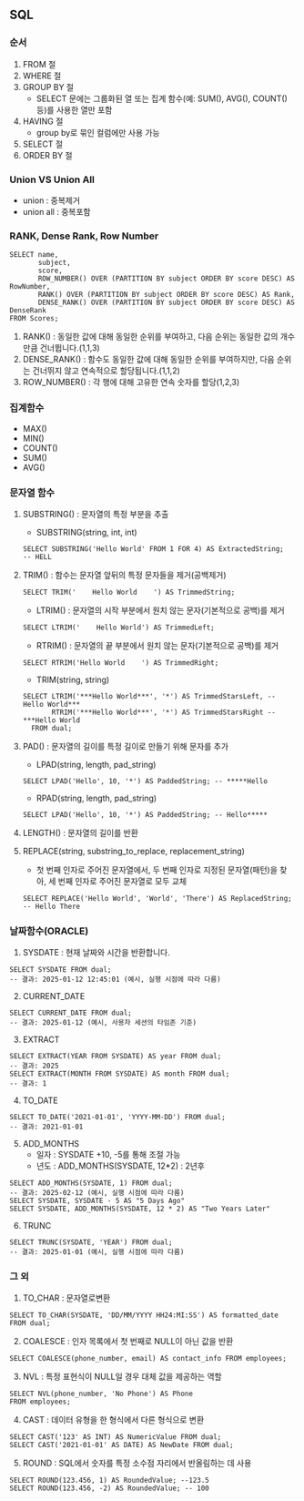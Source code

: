 ## SQL

### 순서
1. FROM 절
2. WHERE 절
3. GROUP BY 절
    - SELECT 문에는 그룹화된 열 또는 집계 함수(예: SUM(), AVG(), COUNT() 등)를 사용한 열만 포함
4. HAVING 절
    - group by로 묶인 컬럼에만 사용 가능
5. SELECT 절
6. ORDER BY 절

### Union VS Union All
- union : 중복제거
- union all : 중복포함

### RANK, Dense Rank, Row Number
```roomsql
SELECT name,
       subject,
       score,
       ROW_NUMBER() OVER (PARTITION BY subject ORDER BY score DESC) AS RowNumber,
       RANK() OVER (PARTITION BY subject ORDER BY score DESC) AS Rank,
       DENSE_RANK() OVER (PARTITION BY subject ORDER BY score DESC) AS DenseRank
FROM Scores;
```
1. RANK() : 동일한 값에 대해 동일한 순위를 부여하고, 다음 순위는 동일한 값의 개수만큼 건너뜁니다.(1,1,3)
2. DENSE_RANK() : 함수도 동일한 값에 대해 동일한 순위를 부여하지만, 다음 순위는 건너뛰지 않고 연속적으로 할당됩니다.(1,1,2)
3. ROW_NUMBER() : 각 행에 대해 고유한 연속 숫자를 할당(1,2,3)

### 집계함수
- MAX()
- MIN()
- COUNT()
- SUM()
- AVG()

### 문자열 함수
1. SUBSTRING() : 문자열의 특정 부분을 추출
   - SUBSTRING(string, int, int)
   ```roomsql
   SELECT SUBSTRING('Hello World' FROM 1 FOR 4) AS ExtractedString;
   -- HELL 
   ```
2. TRIM() : 함수는 문자열 앞뒤의 특정 문자들을 제거(공백제거)
    ```roomsql
    SELECT TRIM('    Hello World    ') AS TrimmedString;
    ```
   - LTRIM() : 문자열의 시작 부분에서 원치 않는 문자(기본적으로 공백)를 제거
   ```roomsql
   SELECT LTRIM('    Hello World') AS TrimmedLeft;
   ```
   - RTRIM() : 문자열의 끝 부분에서 원치 않는 문자(기본적으로 공백)를 제거
   ```roomsql
   SELECT RTRIM('Hello World    ') AS TrimmedRight;
   ```
   - TRIM(string, string)
   ```roomsql
   SELECT LTRIM('***Hello World***', '*') AS TrimmedStarsLeft, -- Hello World*** 
          RTRIM('***Hello World***', '*') AS TrimmedStarsRight -- ***Hello World
     FROM dual;
   ```
   
3. PAD() : 문자열의 길이를 특정 길이로 만들기 위해 문자를 추가
    - LPAD(string, length, pad_string)
   ```roomsql
   SELECT LPAD('Hello', 10, '*') AS PaddedString; -- *****Hello
   ```
    - RPAD(string, length, pad_string)
   ```roomsql
   SELECT LPAD('Hello', 10, '*') AS PaddedString; -- Hello*****
   ```   
   
4. LENGTH() : 문자열의 길이를 반환
5. REPLACE(string, substring_to_replace, replacement_string)
    - 첫 번째 인자로 주어진 문자열에서, 두 번째 인자로 지정된 문자열(패턴)을 찾아, 세 번째 인자로 주어진 문자열로 모두 교체
   ```roomsql
   SELECT REPLACE('Hello World', 'World', 'There') AS ReplacedString; 
   -- Hello There
   ```
   
### 날짜함수(ORACLE)
1. SYSDATE : 현재 날짜와 시간을 반환합니다.
```roomsql
SELECT SYSDATE FROM dual;
-- 결과: 2025-01-12 12:45:01 (예시, 실행 시점에 따라 다름)
```
2. CURRENT_DATE
```roomsql
SELECT CURRENT_DATE FROM dual;
-- 결과: 2025-01-12 (예시, 사용자 세션의 타임존 기준)
```
3. EXTRACT
```roomsql
SELECT EXTRACT(YEAR FROM SYSDATE) AS year FROM dual;
-- 결과: 2025
SELECT EXTRACT(MONTH FROM SYSDATE) AS month FROM dual;
-- 결과: 1
```
4. TO_DATE
```roomsql
SELECT TO_DATE('2021-01-01', 'YYYY-MM-DD') FROM dual;
-- 결과: 2021-01-01
```
5. ADD_MONTHS
    - 일자 : SYSDATE +10, -5를 통해 조절 가능
    - 년도 : ADD_MONTHS(SYSDATE, 12*2) : 2년후
```roomsql
SELECT ADD_MONTHS(SYSDATE, 1) FROM dual;
-- 결과: 2025-02-12 (예시, 실행 시점에 따라 다름)
SELECT SYSDATE, SYSDATE - 5 AS "5 Days Ago"
SELECT SYSDATE, ADD_MONTHS(SYSDATE, 12 * 2) AS "Two Years Later"
```
6. TRUNC
```roomsql
SELECT TRUNC(SYSDATE, 'YEAR') FROM dual;
-- 결과: 2025-01-01 (예시, 실행 시점에 따라 다름)
```

### 그 외
1. TO_CHAR : 문자열로변환
```roomsql
SELECT TO_CHAR(SYSDATE, 'DD/MM/YYYY HH24:MI:SS') AS formatted_date FROM dual;
```
2. COALESCE : 인자 목록에서 첫 번째로 NULL이 아닌 값을 반환
```roomsql
SELECT COALESCE(phone_number, email) AS contact_info FROM employees;
```
3. NVL : 특정 표현식이 NULL일 경우 대체 값을 제공하는 역할
```roomsql
SELECT NVL(phone_number, 'No Phone') AS Phone
FROM employees;
```
4. CAST : 데이터 유형을 한 형식에서 다른 형식으로 변환
```roomsql
SELECT CAST('123' AS INT) AS NumericValue FROM dual;
SELECT CAST('2021-01-01' AS DATE) AS NewDate FROM dual;
```
5. ROUND : SQL에서 숫자를 특정 소수점 자리에서 반올림하는 데 사용
```roomsql
SELECT ROUND(123.456, 1) AS RoundedValue; --123.5
SELECT ROUND(123.456, -2) AS RoundedValue; -- 100
```
